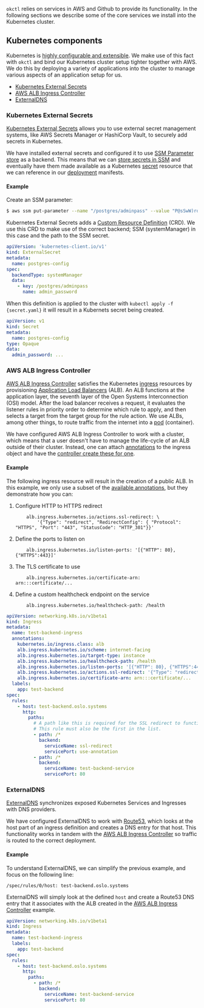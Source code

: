 `okctl` relies on services in AWS and Github to provide its functionality. In the following sections we describe some of the core services we install into the Kubernetes cluster.

## Kubernetes components

Kubernetes is [highly configurable and extensible](https://kubernetes.io/docs/concepts/extend-kubernetes/). We make use of this fact with `okctl` and bind our Kubernetes cluster setup tighter together with AWS. We do this by deploying a variety of applications into the cluster to manage various aspects of an application setup for us. 

- [Kubernetes External Secrets](#kubernetes-external-secrets)
- [AWS ALB Ingress Controller](#aws-alb-ingress-controller)
- [ExternalDNS](#externaldns)

### Kubernetes External Secrets

[Kubernetes External Secrets](https://github.com/external-secrets/kubernetes-external-secrets/) allows you to use external secret management systems, like AWS Secrets Manager or HashiCorp Vault, to securely add secrets in Kubernetes.

We have installed external secrets and configured it to use [SSM Parameter store](#aws-systems-manager-amazon-ssm-parameter-store) as a backend. This means that we can [store secrets in SSM](https://github.com/external-secrets/kubernetes-external-secrets/#add-a-secret) and eventually have them made available as a Kubernetes [secret](https://kubernetes.io/docs/concepts/configuration/secret/) resource that we can reference in our [deployment](https://kubernetes.io/docs/concepts/workloads/controllers/deployment/) manifests.

#### Example

Create an SSM parameter:

```bash
$ aws ssm put-parameter --name "/postgres/adminpass" --value "P@sSwW)rd" --type "SecureString"
```

Kubernetes External Secrets adds a [Custom Resource Definition](https://kubernetes.io/docs/concepts/extend-kubernetes/api-extension/custom-resources/) (CRD). We use this CRD to make use of the correct backend; SSM (systemManager) in this case and the path to the SSM secret.

```yaml
apiVersion: 'kubernetes-client.io/v1'
kind: ExternalSecret
metadata:
  name: postgres-config
spec:
  backendType: systemManager
  data:
    - key: /postgres/adminpass
      name: admin_password
```

When this definition is applied to the cluster with `kubectl apply -f {secret.yaml}` it will result in a Kubernets secret being created.

```yaml
apiVersion: v1
kind: Secret
metadata:
  name: postgres-config
type: Opaque
data:
  admin_password: ...
```

### AWS ALB Ingress Controller

[AWS ALB Ingress Controller](https://github.com/kubernetes-sigs/aws-alb-ingress-controller) satisfies the Kubernetes [ingress](https://kubernetes.io/docs/concepts/services-networking/ingress/) resources by provisioning [Application Load Balancers](https://docs.aws.amazon.com/elasticloadbalancing/latest/application/introduction.html) (ALB). An ALB  functions at the application layer, the seventh layer of the Open Systems Interconnection (OSI) model. After the load balancer receives a request, it evaluates the listener rules in priority order to determine which rule to apply, and then selects a target from the target group for the rule action. We use ALBs, among other things, to route traffic from the internet into a [pod](https://kubernetes.io/docs/concepts/workloads/pods/) (container).

We have configured AWS ALB Ingress Controller to work with a cluster, which means that a user doesn't have to manage the life-cycle of an ALB outside of their cluster. Instead, one can attach [annotations](https://kubernetes.io/docs/concepts/overview/working-with-objects/annotations/) to the ingress object and have the [controller create these for one](https://kubernetes-sigs.github.io/aws-alb-ingress-controller/guide/controller/config/).

#### Example

The following ingress resource will result in the creation of a public ALB. In this example, we only use a subset of the [available annotations](https://kubernetes-sigs.github.io/aws-alb-ingress-controller/guide/ingress/annotation/), but they demonstrate how you can:
 
 1. Configure HTTP to HTTPS redirect
    ```
        alb.ingress.kubernetes.io/actions.ssl-redirect: \
            '{"Type": "redirect", "RedirectConfig": { "Protocol": "HTTPS", "Port": "443", "StatusCode": "HTTP_301"}}'
    ```
2. Define the ports to listen on
    ```
        alb.ingress.kubernetes.io/listen-ports: '[{"HTTP": 80}, {"HTTPS":443}]'
    ```
3. The TLS certificate to use
    ```
        alb.ingress.kubernetes.io/certificate-arn: arn:::certificate/...
    ```
4. Define a custom healthcheck endpoint on the service
    ```
        alb.ingress.kubernetes.io/healthcheck-path: /health
    ```

```yaml
apiVersion: networking.k8s.io/v1beta1
kind: Ingress
metadata:
  name: test-backend-ingress
  annotations:
    kubernetes.io/ingress.class: alb
    alb.ingress.kubernetes.io/scheme: internet-facing
    alb.ingress.kubernetes.io/target-type: instance
    alb.ingress.kubernetes.io/healthcheck-path: /health
    alb.ingress.kubernetes.io/listen-ports: '[{"HTTP": 80}, {"HTTPS":443}]'
    alb.ingress.kubernetes.io/actions.ssl-redirect: '{"Type": "redirect", "RedirectConfig": { "Protocol": "HTTPS", "Port": "443", "StatusCode": "HTTP_301"}}'
    alb.ingress.kubernetes.io/certificate-arn: arn:::certificate/...
  labels:
    app: test-backend
spec:
  rules:
    - host: test-backend.oslo.systems
      http:
        paths:
          # A path like this is required for the SSL redirect to function
          # This rule must also be the first in the list.
          - path: /*
            backend:
              serviceName: ssl-redirect
              servicePort: use-annotation
          - path: /*
            backend:
              serviceName: test-backend-service
              servicePort: 80
```

### ExternalDNS

[ExternalDNS](https://github.com/kubernetes-sigs/external-dns) synchronizes exposed Kubernetes Services and Ingresses with DNS providers.

We have configured ExternalDNS to work with [Route53](#aws-route53-route53), which looks at the host part of an ingress definition and creates a DNS entry for that host. This functionality works in tandem with the [AWS ALB Ingress Controller](#aws-alb-ingress-controller) so traffic is routed to the correct deployment.

#### Example

To understand ExternalDNS, we can simplify the previous example, and focus on the following line:

`/spec/rules/0/host: test-backend.oslo.systems`

ExternalDNS will simply look at the defined `host` and create a Route53 DNS entry that it associates with the ALB created in the [AWS ALB Ingress Controller](#aws-alb-ingress-controller) example.

```yaml
apiVersion: networking.k8s.io/v1beta1
kind: Ingress
metadata:
  name: test-backend-ingress
  labels:
    app: test-backend
spec:
  rules:
    - host: test-backend.oslo.systems
      http:
        paths:
          - path: /*
            backend:
              serviceName: test-backend-service
              servicePort: 80
```
 